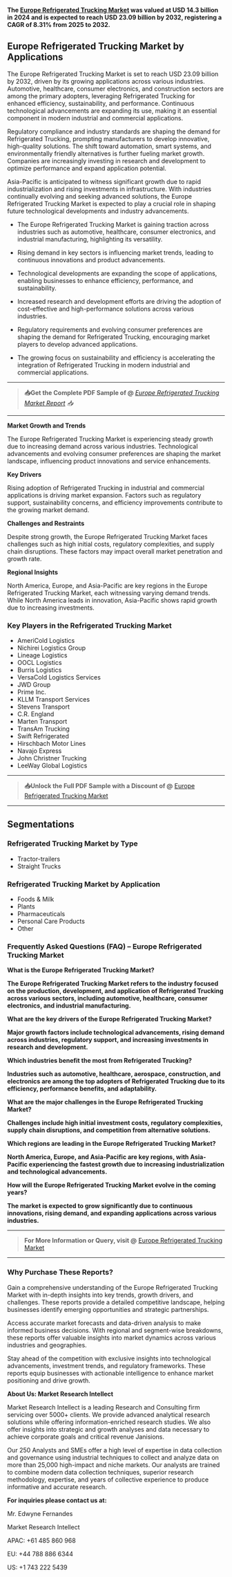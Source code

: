 <p><strong>The <a href="https://www.marketresearchintellect.com/download-sample/?rid=910693&amp;utm_source=Pulse-April-Europe&amp;utm_medium=852">Europe Refrigerated Trucking Market</a> was valued at USD 14.3 billion in 2024 and is expected to reach USD 23.09 billion by 2032, registering a CAGR of 8.31% from 2025 to 2032.</strong></p><h2>Europe Refrigerated Trucking Market by Applications&nbsp;</h2><p><p>The Europe Refrigerated Trucking Market is set to reach USD 23.09 billion by 2032, driven by its growing applications across various industries. Automotive, healthcare, consumer electronics, and construction sectors are among the primary adopters, leveraging Refrigerated Trucking for enhanced efficiency, sustainability, and performance. Continuous technological advancements are expanding its use, making it an essential component in modern industrial and commercial applications.</p><p>Regulatory compliance and industry standards are shaping the demand for Refrigerated Trucking, prompting manufacturers to develop innovative, high-quality solutions. The shift toward automation, smart systems, and environmentally friendly alternatives is further fueling market growth. Companies are increasingly investing in research and development to optimize performance and expand application potential.</p><p>Asia-Pacific is anticipated to witness significant growth due to rapid industrialization and rising investments in infrastructure. With industries continually evolving and seeking advanced solutions, the Europe Refrigerated Trucking Market is expected to play a crucial role in shaping future technological developments and industry advancements.</p></p><ul><li><p>The Europe Refrigerated Trucking Market is gaining traction across industries such as automotive, healthcare, consumer electronics, and industrial manufacturing, highlighting its versatility.</p></li><li><p>Rising demand in key sectors is influencing market trends, leading to continuous innovations and product advancements.</p></li><li><p>Technological developments are expanding the scope of applications, enabling businesses to enhance efficiency, performance, and sustainability.</p></li><li><p>Increased research and development efforts are driving the adoption of cost-effective and high-performance solutions across various industries.</p></li><li><p>Regulatory requirements and evolving consumer preferences are shaping the demand for Refrigerated Trucking, encouraging market players to develop advanced applications.</p></li><li><p>The growing focus on sustainability and efficiency is accelerating the integration of Refrigerated Trucking in modern industrial and commercial applications.</p></li></ul><hr /><blockquote><p><strong><span class="font-[700]">📥Get the Complete PDF Sample of @ </span></strong><em><span class="font-[700]"><a href="https://www.marketresearchintellect.com/download-sample/?rid=910693&amp;utm_source=Pulse-April-Europe&amp;utm_medium=852" target="_blank" data-tracking-control-name="article-ssr-frontend-pulse_little-text-block" data-tracking-will-navigate="" data-test-link="">Europe Refrigerated Trucking Market Report</a>&nbsp;📥</span></em></p></blockquote><hr /><p class="" data-start="77" data-end="360"><strong data-start="77" data-end="105">Market Growth and Trends</strong></p><p class="" data-start="77" data-end="360">The Europe Refrigerated Trucking Market is experiencing steady growth due to increasing demand across various industries. Technological advancements and evolving consumer preferences are shaping the market landscape, influencing product innovations and service enhancements.</p><p class="" data-start="362" data-end="606"><strong data-start="362" data-end="377">Key Drivers</strong></p><p class="" data-start="362" data-end="606">Rising adoption of Refrigerated Trucking in industrial and commercial applications is driving market expansion. Factors such as regulatory support, sustainability concerns, and efficiency improvements contribute to the growing market demand.</p><p class="" data-start="608" data-end="849"><strong data-start="608" data-end="637">Challenges and Restraints</strong></p><p class="" data-start="608" data-end="849">Despite strong growth, the Europe Refrigerated Trucking Market faces challenges such as high initial costs, regulatory complexities, and supply chain disruptions. These factors may impact overall market penetration and growth rate.</p><p class="" data-start="851" data-end="1095"><strong data-start="851" data-end="872">Regional Insights</strong></p><p class="" data-start="851" data-end="1095">North America, Europe, and Asia-Pacific are key regions in the Europe Refrigerated Trucking Market, each witnessing varying demand trends. While North America leads in innovation, Asia-Pacific shows rapid growth due to increasing investments.</p><p><h3>Key Players in the Refrigerated Trucking Market </h3><ul><li>AmeriCold Logistics</li><li>Nichirei Logistics Group</li><li>Lineage Logistics</li><li>OOCL Logistics</li><li>Burris Logistics</li><li>VersaCold Logistics Services</li><li>JWD Group</li><li>Prime Inc.</li><li>KLLM Transport Services</li><li>Stevens Transport</li><li>C.R. England</li><li>Marten Transport</li><li>TransAm Trucking</li><li>Swift Refrigerated</li><li>Hirschbach Motor Lines</li><li>Navajo Express</li><li>John Christner Trucking</li><li>LeeWay Global Logistics</li></ul></p><hr /><blockquote><p><strong>📥Unlock the Full PDF Sample with a Discount of @</strong> <a href="https://www.marketresearchintellect.com/ask-for-discount/?rid=910693&amp;utm_source=Pulse-April-Europe&amp;utm_medium=852">Europe Refrigerated Trucking Market</a></p></blockquote><hr /><p><h2>Segmentations</h2><h3>Refrigerated Trucking Market by Type</h3><ul><li>Tractor-trailers</li><li> Straight Trucks</li></ul><h3>Refrigerated Trucking Market by Application</h3><ul><li>Foods & Milk</li><li> Plants</li><li> Pharmaceuticals</li><li> Personal Care Products</li><li> Other</li></ul></p><h3><strong>Frequently Asked Questions (FAQ) &ndash; Europe Refrigerated Trucking Market</strong></h3><p><strong>What is the Europe Refrigerated Trucking Market?</strong></p><p><strong>The Europe Refrigerated Trucking Market refers to the industry focused on the production, development, and application of Refrigerated Trucking across various sectors, including automotive, healthcare, consumer electronics, and industrial manufacturing.</strong></p><p><strong>What are the key drivers of the Europe Refrigerated Trucking Market?</strong></p><p><strong>Major growth factors include technological advancements, rising demand across industries, regulatory support, and increasing investments in research and development.</strong></p><p><strong>Which industries benefit the most from Refrigerated Trucking?</strong></p><p><strong>Industries such as automotive, healthcare, aerospace, construction, and electronics are among the top adopters of Refrigerated Trucking due to its efficiency, performance benefits, and adaptability.</strong></p><p><strong>What are the major challenges in the Europe Refrigerated Trucking Market?</strong></p><p><strong>Challenges include high initial investment costs, regulatory complexities, supply chain disruptions, and competition from alternative solutions.</strong></p><p><strong>Which regions are leading in the Europe Refrigerated Trucking Market?</strong></p><p><strong>North America, Europe, and Asia-Pacific are key regions, with Asia-Pacific experiencing the fastest growth due to increasing industrialization and technological advancements.</strong></p><p><strong>How will the Europe Refrigerated Trucking Market evolve in the coming years?</strong></p><p><strong>The market is expected to grow significantly due to continuous innovations, rising demand, and expanding applications across various industries.</strong></p><hr /><blockquote><p><span class="font-[700]"><strong>For More Information or Query, visit&nbsp;@</strong>&nbsp;</span><span class="font-[700]"><a href="https://www.marketresearchintellect.com/product/global-refrigerated-trucking-market/?utm_source=Linkedin&utm_medium=852" target="_blank" data-tracking-control-name="article-ssr-frontend-pulse_little-text-block" data-tracking-will-navigate="" data-test-link="">Europe Refrigerated Trucking Market</a></span></p></blockquote><hr /><h3><strong data-start="0" data-end="31">Why Purchase These Reports?</strong></h3><p class="" data-start="35" data-end="297">Gain a comprehensive understanding of the Europe Refrigerated Trucking Market with in-depth insights into key trends, growth drivers, and challenges. These reports provide a detailed competitive landscape, helping businesses identify emerging opportunities and strategic partnerships.</p><p class="" data-start="299" data-end="540">Access accurate market forecasts and data-driven analysis to make informed business decisions. With regional and segment-wise breakdowns, these reports offer valuable insights into market dynamics across various industries and geographies.</p><p class="" data-start="542" data-end="784">Stay ahead of the competition with exclusive insights into technological advancements, investment trends, and regulatory frameworks. These reports equip businesses with actionable intelligence to enhance market positioning and drive growth.</p><p><strong><span class="font-[700]">About Us: Market Research Intellect</span></strong></p><p><span class="">Market Research Intellect is a leading Research and Consulting firm servicing over 5000+ clients. We provide advanced analytical research solutions while offering information-enriched research studies.&nbsp;</span>We also offer insights into strategic and growth analyses and data necessary to achieve corporate goals and critical revenue Janisions.</p><p><span class="">Our 250 Analysts and SMEs offer a high level of expertise in data collection and governance using industrial techniques to collect and analyze data on more than 25,000 high-impact and niche markets. Our analysts are trained to combine modern data collection techniques, superior research methodology, expertise, and years of collective experience to produce informative and accurate research.</span></p><p><strong>For inquiries please contact us at:</strong></p><p>Mr. Edwyne Fernandes</p><p>Market Research Intellect</p><p>APAC: +61 485 860 968</p><p>EU: +44 788 886 6344</p><p>US: +1 743 222 5439</p>